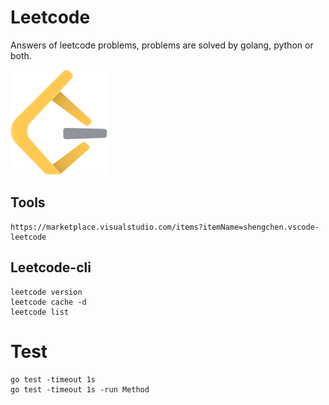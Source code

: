 # Leetcode
Answers of leetcode problems, problems are solved by golang, python or both.

![avatar](LeetCode.png)

## Tools
```
https://marketplace.visualstudio.com/items?itemName=shengchen.vscode-leetcode
```

## Leetcode-cli
```
leetcode version
leetcode cache -d
leetcode list
```

# Test
```
go test -timeout 1s
go test -timeout 1s -run Method
```
